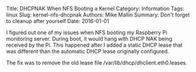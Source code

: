 Title: DHCPNAK When NFS Booting a Kernel
Category: Information
Tags: linux
Slug: kernel-nfs-dhcpnak
Authors: Mike Mallin
Summary: Don't forget to cleanup after yourself
Date: 2016-01-01

I figured out one of my issues when NFS booting my Raspberry Pi monitoring server. During boot, it would hang with DHCP NAK being received by the Pi. This happened after I added a static DHCP lease that was different than the automatic DHCP lease originally configured.

The fix was to remove the old lease file /var/lib/dhcp/dhclient.eth0.leases.
